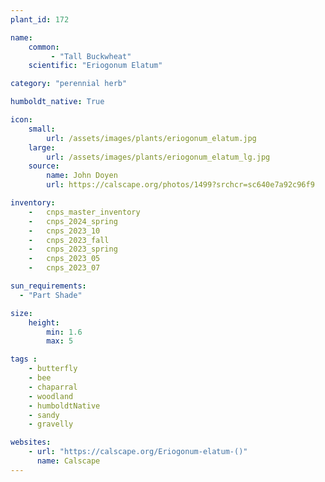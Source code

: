 ```yaml
---
plant_id: 172 

name: 
    common: 
         - "Tall Buckwheat"  
    scientific: "Eriogonum Elatum"     

category: "perennial herb"

humboldt_native: True

icon: 
    small: 
        url: /assets/images/plants/eriogonum_elatum.jpg 
    large: 
        url: /assets/images/plants/eriogonum_elatum_lg.jpg 
    source: 
        name: John Doyen 
        url: https://calscape.org/photos/1499?srchcr=sc640e7a92c96f9 

inventory: 
    -   cnps_master_inventory
    -   cnps_2024_spring
    -   cnps_2023_10
    -   cnps_2023_fall
    -   cnps_2023_spring
    -   cnps_2023_05 
    -   cnps_2023_07 

sun_requirements:
  - "Part Shade"

size:
    height: 
        min: 1.6 
        max: 5

tags :
    - butterfly
    - bee
    - chaparral
    - woodland
    - humboldtNative
    - sandy
    - gravelly

websites:
    - url: "https://calscape.org/Eriogonum-elatum-()"
      name: Calscape
---
```

